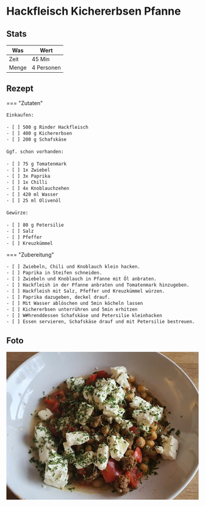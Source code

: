 # Hackfleisch Kichererbsen Pfanne

## Stats

| Was   | Wert        |
|-------|-------------|
| Zeit  | 45 Min      |
| Menge | 4 Personen |

## Rezept

=== "Zutaten"

    Einkaufen:

    - [ ] 500 g Rinder Hackfleisch
    - [ ] 400 g Kichererbsen
    - [ ] 200 g Schafskäse

    Ggf. schon vorhanden:

    - [ ] 75 g Tomatenmark
    - [ ] 1x Zwiebel
    - [ ] 3x Paprika
    - [ ] 1x Chilli
    - [ ] 4x Knoblauchzehen
    - [ ] 420 ml Wasser
    - [ ] 25 ml Olivenöl

    Gewürze:

    - [ ] 80 g Petersilie
    - [ ] Salz
    - [ ] Pfeffer
    - [ ] Kreuzkümmel

=== "Zubereitung"

    - [ ] Zwiebeln, Chili und Knoblauch klein hacken.
    - [ ] Paprika in Steifen schneiden.
    - [ ] Zwiebeln und Knoblauch in Pfanne mit Öl anbraten.
    - [ ] Hackfleish in der Pfanne anbraten und Tomatenmark hinzugeben.
    - [ ] Hackfleish mit Salz, Pfeffer und Kreuzkümmel würzen.
    - [ ] Paprika dazugeben, deckel drauf.
    - [ ] Mit Wasser ablöschen und 5min köcheln lassen
    - [ ] Kichererbsen unterrühren und 5min erhitzen
    - [ ] W#hrenddessen Schafskäse und Petersilie kleinhacken
    - [ ] Essen servieren, Schafskäse drauf und mit Petersilie bestreuen.

## Foto

![hackfleisch-kichererbsen-pfanne](_hackfleisch-kichererbsen-pfanne.jpg)
